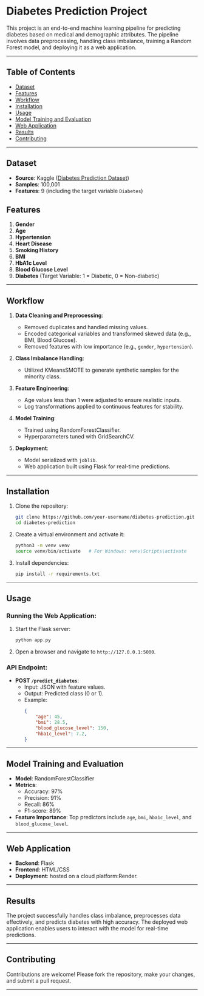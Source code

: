 # Diabetes Prediction Project

This project is an end-to-end machine learning pipeline for predicting diabetes based on medical and demographic attributes. The pipeline involves data preprocessing, handling class imbalance, training a Random Forest model, and deploying it as a web application.

---

## Table of Contents
- [Dataset](#dataset)
- [Features](#features)
- [Workflow](#workflow)
- [Installation](#installation)
- [Usage](#usage)
- [Model Training and Evaluation](#model-training-and-evaluation)
- [Web Application](#web-application)
- [Results](#results)
- [Contributing](#contributing)


---

## Dataset
- **Source**: Kaggle ([Diabetes Prediction Dataset](https://www.kaggle.com/))
- **Samples**: 100,001
- **Features**: 9 (including the target variable `Diabetes`)

## Features
1. **Gender**
2. **Age**
3. **Hypertension**
4. **Heart Disease**
5. **Smoking History**
6. **BMI**
7. **HbA1c Level**
8. **Blood Glucose Level**
9. **Diabetes** (Target Variable: 1 = Diabetic, 0 = Non-diabetic)

---

## Workflow
1. **Data Cleaning and Preprocessing**:
   - Removed duplicates and handled missing values.
   - Encoded categorical variables and transformed skewed data (e.g., BMI, Blood Glucose).
   - Removed features with low importance (e.g., `gender`, `hypertension`).

2. **Class Imbalance Handling**:
   - Utilized KMeansSMOTE to generate synthetic samples for the minority class.

3. **Feature Engineering**:
   - Age values less than 1 were adjusted to ensure realistic inputs.
   - Log transformations applied to continuous features for stability.

4. **Model Training**:
   - Trained using RandomForestClassifier.
   - Hyperparameters tuned with GridSearchCV.

5. **Deployment**:
   - Model serialized with `joblib`.
   - Web application built using Flask for real-time predictions.

---

## Installation

1. Clone the repository:
   ```bash
   git clone https://github.com/your-username/diabetes-prediction.git
   cd diabetes-prediction
   ```

2. Create a virtual environment and activate it:
   ```bash
   python3 -m venv venv
   source venv/bin/activate   # For Windows: venv\Scripts\activate
   ```

3. Install dependencies:
   ```bash
   pip install -r requirements.txt
   ```

---

## Usage

### Running the Web Application:
1. Start the Flask server:
   ```bash
   python app.py
   ```
2. Open a browser and navigate to `http://127.0.0.1:5000`.

### API Endpoint:
- **POST `/predict_diabetes`**:
   - Input: JSON with feature values.
   - Output: Predicted class (0 or 1).
   - Example:
     ```json
     {
         "age": 45,
         "bmi": 28.5,
         "blood_glucose_level": 150,
         "hba1c_level": 7.2,
     }
     ```

---

## Model Training and Evaluation
- **Model**: RandomForestClassifier
- **Metrics**:
  - Accuracy: 97%
  - Precision: 91%
  - Recall: 86%
  - F1-score: 89%
- **Feature Importance**: Top predictors include `age`, `bmi`, `hba1c_level`, and `blood_glucose_level`.

---

## Web Application
- **Backend**: Flask
- **Frontend**: HTML/CSS 
- **Deployment**:  hosted on a cloud platform:Render.

---

## Results
The project successfully handles class imbalance, preprocesses data effectively, and predicts diabetes with high accuracy. The deployed web application enables users to interact with the model for real-time predictions.

---

## Contributing
Contributions are welcome! Please fork the repository, make your changes, and submit a pull request.

---
